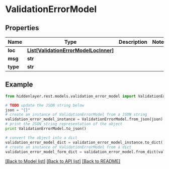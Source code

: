 # ValidationErrorModel


## Properties

Name | Type | Description | Notes
------------ | ------------- | ------------- | -------------
**loc** | [**List[ValidationErrorModelLocInner]**](ValidationErrorModelLocInner.md) |  | 
**msg** | **str** |  | 
**type** | **str** |  | 

## Example

```python
from hiddenlayer.rest.models.validation_error_model import ValidationErrorModel

# TODO update the JSON string below
json = "{}"
# create an instance of ValidationErrorModel from a JSON string
validation_error_model_instance = ValidationErrorModel.from_json(json)
# print the JSON string representation of the object
print ValidationErrorModel.to_json()

# convert the object into a dict
validation_error_model_dict = validation_error_model_instance.to_dict()
# create an instance of ValidationErrorModel from a dict
validation_error_model_form_dict = validation_error_model.from_dict(validation_error_model_dict)
```
[[Back to Model list]](../README.md#documentation-for-models) [[Back to API list]](../README.md#documentation-for-api-endpoints) [[Back to README]](../README.md)


